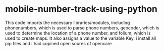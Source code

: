 # mobile-number-track-using-python
This code imports the necessary libraries/modules, including phonenumbers, which is used to parse phone numbers, geocoder, which is used to determine the location of a phone number, and folium, which is used to create maps. It also assigns a value to the variable Key.
i install all pip files and i had copined open soures of opencare

